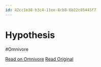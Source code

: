 ```yaml
---
id: 42cc1e38-b3c4-11ee-8cb8-6b22c85445f7
---
```


# Hypothesis
#Omnivore

[Read on Omnivore](https://omnivore.app/me/hypothesis-18d0dfb79d4)
[Read Original](https://hypothes.is/a/PFiQ3LO-Ee6vODNbM7EoJQ)

